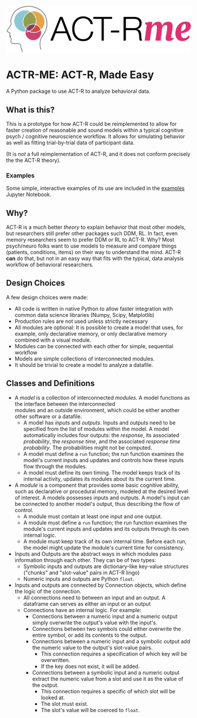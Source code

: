 
![image](logo.png) 

# ACTR-ME: ACT-R, Made Easy

A Python package to use ACT-R to analyze behavioral data.

## What is this?

This is a prototype for how ACT-R could be reimplemented to allow for faster creation of reasonable and 
sound models within a typical cognitive psych / cognitive neuroscience workflow. It allows for simulating 
behavior as well as fitting trial-by-trial data of participant data. 

(It is _not_ a full reimplementation of ACT-R, and it does not conform precisely the the ACT-R theory).
### Examples

Some simple, interactive examples of its use are included in the [examples](./examples/examples.ipynb) Jupyter Notebook.  

## Why?

ACT-R is a much better _theory_ to explain behavior that most other models, but researchers still 
prefer other packages such DDM, RL. In fact, even memory researchers seem to prefer DDM or RL to ACT-R.
Why? Most psych/neuro folks want to use models to measure and compare things (patients, conditions, items) 
on their way to understand the mind. ACT-R __can__ do that, but not in an easy way that fits with the typical, 
data analysis workflow of behavioral researchers.

## Design Choices

A few design choices were made:

* All code is written in native Python to allow faster integration with common data science libraries (Numpy, Scipy, 
Matplotlib)
* Production rules are not used unless strictly necessary
* All modules are optional: It is possible to create a model that uses, for example, only declarative memory, or only 
declarative memory combined with a visual module.
* Modules can be connected with each other for simple, sequential workflow
* Models are simple collections of interconnected modules.
* It should be trivial to create a model to analyze a datafile.   

## Classes and Definitions

* A _model_ is a collection of interconnected _modules_. A model functions as the interface between the interconnected  
modules and an outside environment, which could be either another other software or a datafile. 
  * A model has _inputs_ and _outputs_. Inputs and outputs need to be specified from the list of modules within the 
model. A model automatically includes four outputs: the _response_, its associated _probability_, the _response time_, 
and the associated _response time probability_. The probabilities might not be computed. 
  * A model must define a `run` function; the run function examines the model's current inputs and updates and controls
how these inputs flow through the modules.
  * A model must define its own timing. The model keeps track of its internal activity, updates its modules about its 
the current time.    
* A _module_ is a component that provides some basic cognitive ability, such as declarative or procedural memory, 
modeled at the desired level of interest. A models possesses inputs and outputs. A model's input can be connected to 
another model's output, thus describing the flow of control.
  * A module must contain at least one input and one output.
  * A module must define a `run` function; the run function examines the module's current inputs and updates and 
its outputs through its own internal logic.
  * A module must keep track of its own internal time. Before each run, the model might update the module's current 
time for consistency. 
* Inputs and Outputs are the abstract ways in which modules pass information through each other. They can be of two 
types:
  * Symbolic inputs and outputs are dictionary-like key-value structures ("chunks" and "slot-value" pairs in ACT-R
lingo)
  * Numeric inputs and outputs are Python `float`. 
* Inputs and outputs are connected by Connection objects, which define the logic of the connection.
  * All connections need to between an input and an output. A dataframe can serves as either an input or an output
  * Connections have an internal logic. For example:
    * Connections between a numeric input and a numeric output simply overwrite the output's value with the input's.
    * Connections between two symbols could either overwrite the entire symbol, or add its contents to the output.
    * Connections between a numeric input and a symbolic output add the numeric value to the output's slot-value pairs. 
      * This connection requires a specification of which key will be overwritten.
      * If the key does not exist, it will be added.
    * Connections between a symbolic input and a numeric output extract the numeric value from a slot and use it
as the value of the output.
      * This connection requires a specific of which slot will be looked at. 
      * The slot must exist.
      * The slot's value will be coerced to `float`.